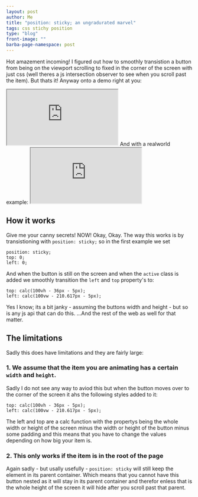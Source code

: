 ```yaml
---
layout: post
author: Me
title: "position: sticky; an ungradurated marvel"
tags: css stichy position
type: "blog"
front-image: ""
barba-page-namespace: post
---
```


Hot amazement incoming! I figured out how to smoothly transistion a button from being on the viewport scrolling to fixed in the corner of the screen with just css (well theres a js intersection observer to see when you scroll past the item). But thats it! Anyway onto a demo right at you:
<iframe src="https://codepen.io/godalming123/pen/YzxrpJQ"></iframe>
And with a realworld example:
<iframe src="https://codepen.io/godalming123/pen/ExvvrxB"></iframe>

## How it works
Give me your canny secrets! NOW! Okay, Okay. The way this works is by transistioning with `position: sticky;` so in the first example we set
```
position: sticky;
top: 0;
left: 0;
```
And when the button is still on the screen and when the `active` class is added we smoothly transition the `left` and `top` property's to:
```
top: calc(100vh - 36px - 5px);
left: calc(100vw - 210.617px - 5px);
```
Yes I know; its a bit janky - assuming the buttons width and height - but so is any js api that can do this. ...And the rest of the web as well for that matter.

## The limitations
Sadly this does have limitations and they are fairly large:
### 1. We assume that the item you are animating has a certain `width` and `height`.
Sadly I do not see any way to aviod this but when the button moves over to the corner of the screen it ahs the following styles added to it:
```
top: calc(100vh - 36px - 5px);
left: calc(100vw - 210.617px - 5px);
```
The left and top are a calc function with the propertys being the whole width or height of the screen minus the width or height of the button minus some padding and this means that you have to change the values depending on how big your item is.
### 2. This only works if the item is in the root of the page
Again sadly - but usally usefully - `position: sticky` will still keep the element in its parent container. Which means that you cannot have this button nested as it will stay in its parent container and therefor enless that is the whole height of the screen it will hide after you scroll past that parent.